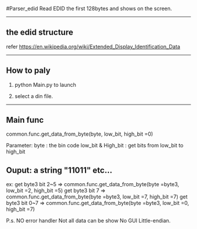 #Parser_edid
Read EDID the first 128bytes and shows on the screen.

---------------------------
the edid structure
---------------------------
refer 
https://en.wikipedia.org/wiki/Extended_Display_Identification_Data


---------------------------
How to paly
---------------------------
1. python Main.py to launch

2. select a din file.

---------------------------
Main func
---------------------------
common.func.get_data_from_byte(byte,  low_bit, high_bit =0)

Parameter:
 byte : the bin code
 low_bit & High_bit : get bits from low_bit to high_bit
 
Ouput:
 a string "11011"  etc...
---------------------------
ex: 
  get byte3 bit 2~5  => common.func.get_data_from_byte(byte =byte3,  low_bit =2, high_bit =5)
  get byte3 bit 7  => common.func.get_data_from_byte(byte =byte3,  low_bit =7, high_bit =7)
  get byte3 bit 0~7  => common.func.get_data_from_byte(byte =byte3,  low_bit =0, high_bit =7)
  

P.s.
NO error handler
Not all data can be show
No GUI
Little-endian.


